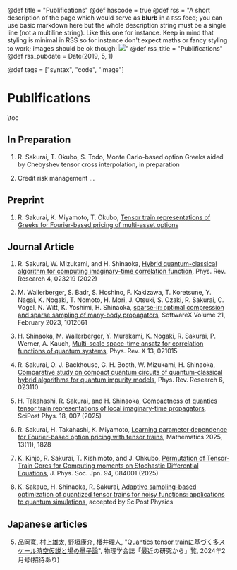 @def title = "Publifications"
@def hascode = true
@def rss = "A short description of the page which would serve as **blurb** in a `RSS` feed; you can use basic markdown here but the whole description string must be a single line (not a multiline string). Like this one for instance. Keep in mind that styling is minimal in RSS so for instance don't expect maths or fancy styling to work; images should be ok though: ![](https://upload.wikimedia.org/wikipedia/en/b/b0/Rick_and_Morty_characters.jpg)"
@def rss_title = "Publifications"
@def rss_pubdate = Date(2019, 5, 1)

@def tags = ["syntax", "code", "image"]
# Publifications

\toc

## In Preparation
1. R. Sakurai, T. Okubo, S. Todo, Monte Carlo-based option Greeks aided by Chebyshev tensor cross interpolation, in preparation

2. Credit risk management ...

## Preprint 
1. R. Sakurai, K. Miyamoto, T. Okubo, [Tensor train representations of Greeks for Fourier-based pricing of multi-asset options](https://arxiv.org/html/2507.08482v1)


## Journal Article
1. R. Sakurai, W. Mizukami, and H. Shinaoka, [Hybrid quantum-classical algorithm for computing imaginary-time correlation function](https://doi.org/10.1103/PhysRevResearch.4.023219), Phys. Rev. Research 4, 023219 (2022)


2. M. Wallerberger, S. Badr, S. Hoshino, F. Kakizawa, T. Koretsune, Y. Nagai, K. Nogaki, T. Nomoto, H. Mori, J. Otsuki, S. Ozaki, R. Sakurai, C. Vogel, N. Witt, K. Yoshimi, H. Shinaoka, [sparse-ir: optimal compression and sparse sampling of many-body propagators](https://doi.org/10.1016/j.softx.2022.101266), SoftwareX Volume 21, February 2023, 1012661

3. H. Shinaoka, M. Wallerberger, Y. Murakami, K. Nogaki, R. Sakurai, P. Werner, A. Kauch, [Multi-scale space-time ansatz for correlation functions of quantum systems](https://journals.aps.org/prx/abstract/10.1103/PhysRevX.13.021015), Phys. Rev. X 13, 021015

4. R. Sakurai, O. J. Backhouse, G. H. Booth, W. Mizukami, H. Shinaoka, [Comparative study on compact quantum circuits of quantum-classical hybrid algorithms for quantum impurity models](https://journals.aps.org/prresearch/abstract/10.1103/PhysRevResearch.6.023110), Phys. Rev. Research 6, 023110.

5. H. Takahashi, R. Sakurai, and H. Shinaoka, [Compactness of quantics tensor train representations of local imaginary-time propagators](https://arxiv.org/abs/2403.09161), SciPost Phys. 18, 007 (2025)

6. R. Sakurai, H. Takahashi, K. Miyamoto, [Learning parameter dependence for Fourier-based option pricing with tensor trains](https://www.mdpi.com/2227-7390/13/11/1828), Mathematics 2025, 13(11), 1828

7. K. Kinjo, R. Sakurai, T. Kishimoto, and J. Ohkubo, [Permutation of Tensor-Train Cores for Computing moments on Stochastic Differential Equations](https://journals.jps.jp/doi/full/10.7566/JPSJ.94.084001?mobileUi=0), J. Phys. Soc. Jpn. 94, 084001 (2025)

8. K. Sakaue, H. Shinaoka, R. Sakurai, [Adaptive sampling-based optimization of quantized tensor trains for noisy functions: applications to quantum simulations](https://arxiv.org/abs/2405.12730), accepted by SciPost Physics

## Japanese articles
5. 品岡寛, 村上雄太, 野垣康介, 櫻井理人, "[Quantics tensor trainに基づく多スケール時空仮説と場の量子論](https://shinaoka.github.io/assets/qtt_jps_202402.pdf)",  物理学会誌「最近の研究から」覧, 2024年2月号(招待あり)